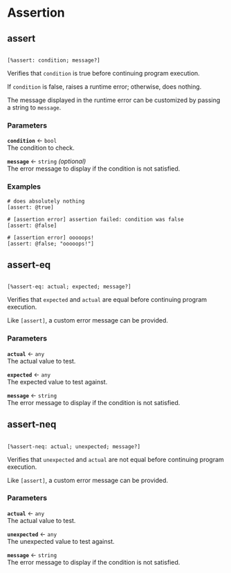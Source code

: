 # Assertion

## assert

```rant

[%assert: condition; message?]

```

Verifies that `condition` is true before continuing program execution.

If `condition` is false, raises a runtime error; otherwise, does nothing.

The message displayed in the runtime error can be customized by passing a string to `message`. 

### Parameters

**`condition`** &larr; `bool` <br/>
The condition to check.

**`message`** &larr; `string` *(optional)* <br/>
The error message to display if the condition is not satisfied.

### Examples

```rant
# does absolutely nothing
[assert: @true]

# [assertion error] assertion failed: condition was false
[assert: @false]

# [assertion error] ooooops!
[assert: @false; "ooooops!"] 
```

## assert-eq

```rant

[%assert-eq: actual; expected; message?]

```

Verifies that `expected` and `actual` are equal before continuing program execution.

Like `[assert]`, a custom error message can be provided.

### Parameters

**`actual`** &larr; `any` <br/>
The actual value to test.

**`expected`** &larr; `any` <br/>
The expected value to test against.

**`message`** &larr; `string` <br/>
The error message to display if the condition is not satisfied.


## assert-neq

```rant

[%assert-neq: actual; unexpected; message?]

```

Verifies that `unexpected` and `actual` are not equal before continuing program execution.

Like `[assert]`, a custom error message can be provided.

### Parameters

**`actual`** &larr; `any` <br/>
The actual value to test.

**`unexpected`** &larr; `any` <br/>
The unexpected value to test against.

**`message`** &larr; `string` <br/>
The error message to display if the condition is not satisfied.